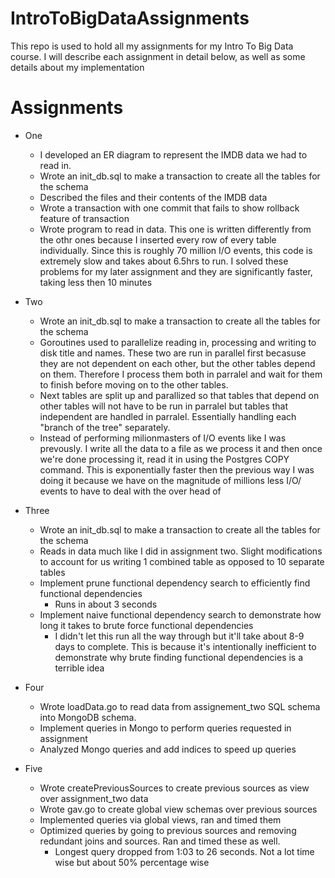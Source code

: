 # IntroToBigDataAssignments

This repo is used to hold all my assignments for my Intro To Big Data course. I will describe each assignment in detail below, as well as some details about my implementation

# Assignments

* One
	* I developed an ER diagram to represent the IMDB data we had to read in.
	* Wrote an init_db.sql to make a transaction to create all the tables for the schema
	* Described the files and their contents of the IMDB data
	* Wrote a transaction with one commit that fails to show rollback feature of transaction
	* Wrote program to read in data. This one is written differently from the othr ones because I inserted every row of every table individually. Since this is roughly 70 million I/O events, this code is extremely slow and takes about 6.5hrs to run. I solved these problems for my later assignment and they are significantly faster, taking less then 10 minutes
* Two
	* Wrote an init_db.sql to make a transaction to create all the tables for the schema
	* Goroutines used to parallelize reading in, processing and writing to disk title and names. These two are run in parallel first becasuse they are not dependent on each other, but the other tables depend on them. Therefore I process them both in parralel and wait for them to finish before moving on to the other tables.
	* Next tables are split up and parallized so that tables that depend on other tables will not have to be run in parralel but tables that independent are handled in parralel. Essentially handling each "branch of the tree" separately.
	* Instead of performing milionmasters of I/O events like I was prevously. I write all the data to a file as we process it and then once we're done processing it, read it in using the Postgres COPY command. This is exponentially faster then the previous way I was doing it because we have on the magnitude of millions less I/O/ events to have to deal with the over head of
* Three	
	* Wrote an init_db.sql to make a transaction to create all the tables for the schema
	* Reads in data much like I did in assignment two. Slight modifications to account for us writing 1 combined table as opposed to 10 separate tables
	* Implement prune functional dependency search to efficiently find functional dependencies
		* Runs in about 3 seconds
	* Implement naive functional dependency search to demonstrate how long it takes to brute force functional dependencies
		* I didn't let this run all the way through but it'll take about 8-9 days to complete. This is because it's intentionally inefficient to demonstrate why brute finding functional dependencies is a terrible idea
* Four
	* Wrote loadData.go to read data from assignement_two SQL schema into MongoDB schema.
	* Implement queries in Mongo to perform queries requested in assignment
	* Analyzed Mongo queries and add indices to speed up queries

* Five
	* Wrote createPreviousSources to create previous sources as view over assignment_two data
	* Wrote gav.go to create global view schemas over previous sources
	* Implemented queries via global views, ran and timed them
	* Optimized queries by going to previous sources and removing redundant joins and sources. Ran and timed these as well.
		* Longest query dropped from 1:03 to 26 seconds. Not a lot time wise but about 50% percentage wise
